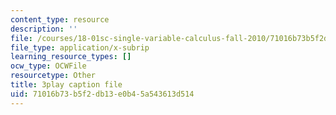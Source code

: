 ```yaml
---
content_type: resource
description: ''
file: /courses/18-01sc-single-variable-calculus-fall-2010/71016b73b5f2db13e0b45a543613d514_iHErQuZ8M-I.srt
file_type: application/x-subrip
learning_resource_types: []
ocw_type: OCWFile
resourcetype: Other
title: 3play caption file
uid: 71016b73-b5f2-db13-e0b4-5a543613d514
---
```

